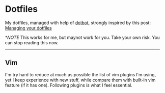 Dotfiles
========

My dotfiles, managed with help of
[dotbot](https://github.com/anishathalye/dotbot), strongly inspired by this
post: [Managing your dotfiles](https://github.com/anishathalye/dotbot)

**NOTE* This works for me, but maynot work for you. Take your own risk. You can
stop reading this now.

--------------------------------------------------------------------------------

Vim
---

I'm try hard to reduce at much as possible the list of vim plugins I'm using,
yet I keep experience with new stuff, while compare them with built-in vim
feature (if it has one). Following plugins is what I feel essential.



